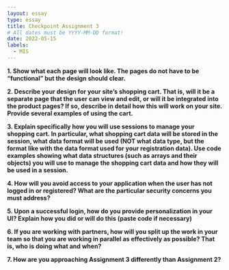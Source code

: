 ```yaml
---
layout: essay
type: essay
title: Checkpoint Assignment 3
# All dates must be YYYY-MM-DD format!
date: 2022-05-15
labels:
  - MIS
---
```


<b>1. Show what each page will look like. The pages do not have to be “functional” but the design should clear.
<br>
  
<b>2.	 Describe your design for your site’s shopping cart. That is, will it be a separate page that the user can view and edit, or will it be integrated into the product pages? If so, describe in detail how this will work on your site. Provide several examples of using the cart.
<br>
  
<b>3.	Explain specifically how you will use sessions to manage your shopping cart. In particular, what shopping cart data will be stored in the session, what data format will be used (NOT what data type, but the format like with the data format used for your registration data). Use code examples showing what data structures (such as arrays and their objects) you will use to manage the shopping cart data and how they will be used in a session.
<br>
  
<b>4.	How will you avoid access to your application when the user has not logged in or registered? What are the particular security concerns you must address?
<br>
  
<b>5.	Upon a successful login, how do you provide personalization in your UI? Explain how you did or will do this (paste code if necessary)
<br>
  
<b>6.	If you are working with partners, how will you split up the work in your team so that you are working in parallel as effectively as possible? That is, who is doing what and when?
<br>
  
<b>7.	How are you approaching Assignment 3 differently than Assignment 2?
<br>
